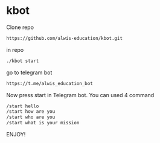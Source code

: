 # kbot

Clone repo
```bash
https://github.com/alwis-education/kbot.git
```

in repo
```bash
./kbot start
```

go to telegram bot
```bash
https://t.me/alwis_education_bot
```

Now press start in Telegram bot. You can used 4 command
```bash
/start hello
/start how are you
/start who are you
/start what is your mission
```

ENJOY!
